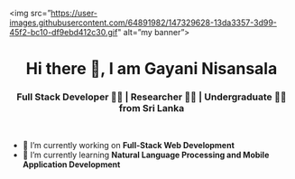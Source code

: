 <img src=”https://user-images.githubusercontent.com/64891982/147329628-13da3357-3d99-45f2-bc10-df9ebd412c30.gif" alt=”my banner”>
<h1 align="center">
    Hi there 👋, I am Gayani Nisansala
</h1>
<h3 align="center">
    Full Stack Developer 👩‍💻 | Researcher 👩‍🔬 | Undergraduate 👩‍🎓 from Sri Lanka
</h3>
<br>
<ul>
<li>🔭 I’m currently working on <b>Full-Stack Web Development</b></li>
<li>🌱 I’m currently learning <b>Natural Language Processing and Mobile Application Development</b></li>
</ul>

